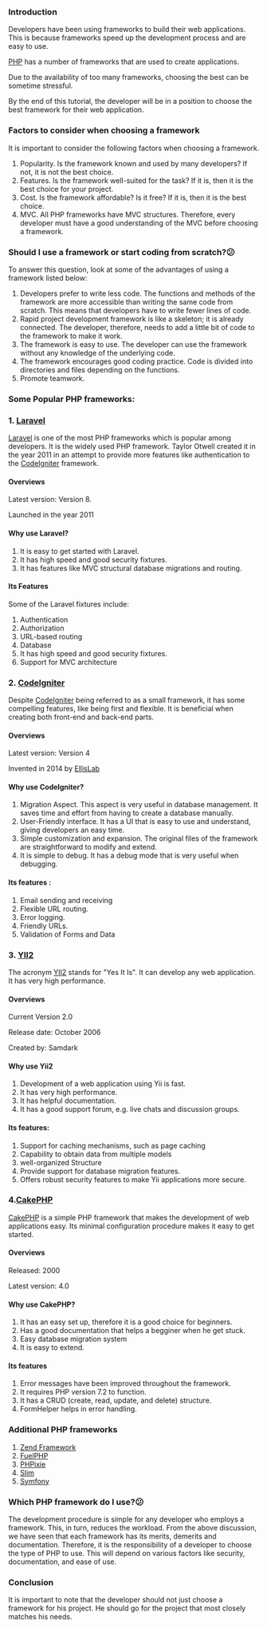 ### Introduction
Developers have been using frameworks to build their web applications. This is because frameworks speed up the development process and are easy to use.

[PHP](https://www.section.io/engineering-education/introduction-to-PHP/) has a number of frameworks that are used to create applications.

Due to the availability of too many frameworks, choosing the best can be sometime stressful.

By the end of this tutorial, the developer will be in a position to choose the best framework for their web application.

### Factors to consider when choosing a framework
It is important to consider the following factors when choosing a framework.
1. Popularity. Is the framework known and used by many developers? If not, it is not the best choice.
2. Features. Is the framework well-suited for the task? If it is, then it is the best choice for your project.
3. Cost. Is the framework affordable? Is it free? If it is, then it is the best choice.
4. MVC. All PHP frameworks have MVC structures. Therefore, every developer must have a good understanding of the MVC before choosing a framework. 

### Should I use a framework or start coding from scratch?😕
To answer this question, look at some of the advantages of using a framework listed below:
1. Developers prefer to write less code. The functions and methods of the framework are more accessible than writing the same code from scratch. This means that developers have to write fewer lines of code.
2. Rapid project development framework is like a skeleton; it is already connected. The developer, therefore, needs to add a little bit of code to the framework to make it work.
3. The framework is easy to use. The developer can use the framework without any knowledge of the underlying code.
4. The framework encourages good coding practice. Code is divided into directories and files depending on the functions.
5. Promote teamwork.
### Some Popular PHP frameworks: 
### 1. [Laravel](https://github.com/laravel/laravel)  
[Laravel](https://laravel.com/) is one of the most PHP frameworks which is popular among developers.
It is the widely used PHP framework.
Taylor Otwell created it in the year 2011 in an attempt to provide more features like authentication to the [CodeIgniter](https://codeigniter.com/) framework.

#### Overviews
Latest version: Version 8. 

Launched in the year 2011

#### Why use Laravel?
1. It is easy to get started with Laravel.
2. It has high speed and good security fixtures.
3. It has features like MVC structural database migrations and routing. 

#### Its Features
Some of the Laravel fixtures include:
1. Authentication
2. Authorization
3. URL-based routing
4. Database
5. It has high speed and good security fixtures.
6. Support for MVC architecture 

### 2. [CodeIgniter](https://github.com/codeigniter4/CodeIgniter4)
Despite [CodeIgniter](https://codeigniter.com/) being referred to as a small framework, it has some compelling features, like being first and flexible. It is beneficial when creating both front-end and back-end parts.   

#### Overviews
Latest version: Version 4

Invented in 2014 by [EllisLab](https://ellislab.com/)

#### Why use CodeIgniter?
1. Migration Aspect. This aspect is very useful in database management. It saves time and effort from having to create a database manually.
2. User-Friendly interface. It has a UI that is easy to use and understand, giving developers an easy time.
3. Simple customization and expansion. The original files of the framework are straightforward to modify and extend.
4. It is simple to debug. It has a debug mode that is very useful when debugging.

#### Its features :
1. Email sending and receiving
2. Flexible URL routing. 
3. Error logging. 
4. Friendly URLs.
5. Validation of Forms and Data

### 3. [YII2](https://github.com/yiisoft/yii2)
The acronym [YII2](https://www.yiiframework.com) stands for "Yes It Is". It can develop any web application. It has very high performance.

#### Overviews
Current Version 2.0

Release date: October 2006

Created by: Samdark

#### Why use Yii2
1. Development of a web application using Yii is fast.
2. It has very high performance.
3. It has helpful documentation.
4. It has a good support forum, e.g. live chats and discussion groups.

#### Its features: 
1. Support for caching mechanisms, such as page caching
2. Capability to obtain data from multiple models
3. well-organized Structure
4. Provide support for database migration features.
5. Offers robust security features to make Yii applications more secure.

### 4.[CakePHP](https://github.com/cakephp/cakephp)
[CakePHP](https://cakephp.org/) is a simple PHP framework that makes the development of web applications easy. Its minimal configuration procedure makes it easy to get started.

#### Overviews
Released: 2000

Latest version: 4.0

#### Why use CakePHP? 
1. It has an easy set up, therefore it is a good choice for beginners.
2. Has a good documentation that helps a begginer when he get stuck.
3. Easy database migration system
4. It is easy to extend.

#### Its features
1. Error messages have been improved throughout the framework.
2. It requires PHP version 7.2 to function.
3. It has a CRUD (create, read, update, and delete) structure.
4. FormHelper helps in error handling.

### Additional PHP frameworks
1. [Zend Framework](github.com/zendframework/zendframework)
2. [FuelPHP](https://github.com/fuelphp/fuelphp)
3. [PHPixie](https://github.com/PHPixie/Framework)
4. [Slim](https://github.com/slimphp/Slim)
5. [Symfony](https://github.com/symfony/symfony)

### Which PHP framework do I use?😕
The development procedure is simple for any developer who employs a framework. This, in turn, reduces the workload. From the above discussion, we have seen that each framework has its merits, demerits and documentation. Therefore, it is the responsibility of a developer to choose the type of PHP to use.
This will depend on various factors like security, documentation, and ease of use.

### Conclusion
It is important to note that the developer should not just choose a framework for his project. He should go for the project that most closely matches his needs.
